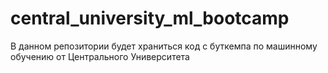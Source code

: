 # central_university_ml_bootcamp
В данном репозитории будет храниться код с буткемпа по машинному обучению от Центрального Университета
